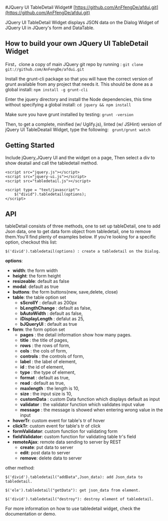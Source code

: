 #JQuery UI TableDetail Widget#
[https://github.com/AnFfengDe/afdui.git](https://github.com/AnFfengDe/afdui.git)

JQuery UI TableDetail Widget displays JSON data on the Dialog Widget of JQuery UI in JQuery's form and DataTable.

How to build your own JQuery UI TableDetail Widget
---------------------------------------------------
First，clone  a copy of main JQuery git repo by running : 
``
git clone git://github.com/AnFengDe/afdui.git
``

Install the grunt-cli package so that you will have the correct version of grunt available from any project that needs it. This should be done as a global install:
``
npm install -g grunt-cli
``

Enter the jquery directory and install the Node dependencies, this time without specifying a global install:
``
cd jquery && npm install
``

Make sure you have grunt installed by testing:
``
grunt -version
``

Then, to get a complete, minified (w/ Uglify.js), linted (w/ JSHint) version of jQuery UI TableDeatail Widget, type the following:
`` 
grunt/grunt watch
``

Getting Started
----------------
Include jQuery,JQuery UI and the widget on a page, Then select a div to show deatail and call the tabledetail method.

    <script src="jquery.js"></script>
    <script src="jquery-ui.js"></script>
    <script src="tabledetail.js"></script>

    <script type = "text/javascript">
        $("divid").tabledetail(options);
    </script>

API
---------------
tableDetail consists of three methods, one to set up tableDetail, one to add Json data, one to get data form object from tabledetail, one to remove them.You'll find plenty of examples below. If you're looking for a specific option, checkout this list:

    $('divid').tabledetail(options) : create a tabledetail on the Dialog.

**options**: 

- **width**: the form width
- **height**: the form height
- **resizeable**: default as false 
- **modal**: default as true
- **buttons**: the form buttons(new, save,delete, close)
- **table**: the table option set
    - **sScrollY** : default as 200px
    - **bLengthChange** : default as false,
    - **bAutoWidth** : default as false,
    - **iDisplayLength** : defalut as 25,
    - **bJQueryUI** : default as true
- **form**: the form option set 
    - **pages** : the detail information show how many pages.
    - **title** : the title of pages,
    - **rows** : the rows of form,
    - **cols** : the cols of form,
    - **controls** : the controls of form,
    - **label** : the label of element, 
    - **id** : the id of element,
    - **type** : the type of element,
    - **format** : default as true,
    - **read** : default as true,
    - **maxlength** : the length is 10,
    - **size** : the input size is 10,
    - **customData** : custom Data function which displays default as input 
    - **validator** : the validator function which validates input value
    - **message** :  the message is showed when entering wrong value in the input
- **hoverTr**: custom event for table's tr of hover
- **clickTr**: custom event for table's tr of click
- **formValidator**: custom function for validating form
- **fieldValidator**: custom function for validating table tr's field
- **remoteAjax**:  remote data sending to server by REST
   - **create**: put data to server
   - **edit**: post data to server
   - **remove**: delete data to server

other method:

    $('divid').tabledetail("addData",Json_data): add Json_data to tabledetail.

    $('ele').tabledetail("getData"): get json_data from element.

    $('divid').tabledetail("destroy"): destroy element of tabledetail. 

For more information on how to use tabledetail widget, check the documentation or demo.

